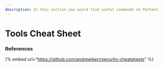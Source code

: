 ```yaml
---
description: In this section you would find useful commands on Pentesting tools
---
```


# Tools Cheat Sheet

### References

{% embed url="https://github.com/andrewjkerr/security-cheatsheets" %}

